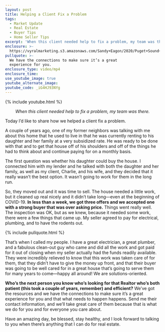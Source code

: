 ```yaml
---
layout: post
title: Helping a Client Fix a Problem
tags:
  - Market Update
  - Real Estate
  - Buyer Tips
  - Home Seller Tips
excerpt: 'When this client needed help to fix a problem, my team was there.'
enclosure: >-
  https://vyralmarketing.s3.amazonaws.com/Sandy+Eagon/2020/Puget+Sound+Real+Estate+Agent-+Helping+a+Client+Fix+a+Problem.mp4
pullquote: >-
  We have the connections to make sure it’s a great
  experience for you.
enclosure_type: video/mp4
enclosure_time:
use_youtube_image: true
youtube_alternate_image:
youtube_code: _iG4HJ93NYg
---
```


{% include youtube.html %}

<p style="text-align: center;"><em>When this client needed help to fix a problem, my team was there.</em></p>

Today I’d like to share how we helped a client fix a problem.&nbsp;

A couple of years ago, one of my former neighbors was talking with me about this home that he used to live in that he was currently renting to his daughter and her family at a very subsidized rate. He was ready to be done with that and to get that house off of his shoulders and off of the things he had to think about and continue paying for on a monthly basis.&nbsp;

The first question was whether his daughter could buy the house. I connected him with my lender and he talked with both the daughter and her family, as well as my client, Charlie, and his wife, and they decided that it really wasn’t the best option. It wasn’t going to work for them in the long run.&nbsp;

So, they moved out and it was time to sell. The house needed a little work, but it cleaned up real nicely and it didn’t take long—even at the beginning of COVID-19. **In less than a week, we got three offers and we accepted one with a strong buyer that was over asking price.** Things went really well. The inspection was OK, but as we knew, because it needed some work, there were a few things that came up. My seller agreed to pay for electrical, plumbing, and to have the rodents out.

{% include pullquote.html %}

That’s when I called my people. I have a great electrician, a great plumber, and a fabulous clean-out guy who came and did all the work and got paid for it out of closing when my seller actually had the funds readily available. They were incredibly relieved to know that this work was taken care of for them, that they didn’t have to give the money up front, and that their buyer was going to be well cared for in a great house that’s going to serve them for many years to come—happy all around\! We are solutions-oriented.&nbsp;

**Who’s the next person you know who’s looking for that Realtor who’s both patient (this took a couple of years, remember) and efficient?** We’ve got the resources and we have the connections to make sure it’s a great experience for you and that what needs to happen happens. Send me their contact information, and we’ll take great care of them because that is what we do for you and for everyone you care about.&nbsp;

Have an amazing day, be blessed, stay healthy, and I look forward to talking to you when there’s anything that I can do for real estate.